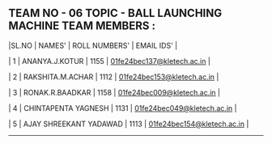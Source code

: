 TEAM NO - 06
TOPIC - BALL LAUNCHING MACHINE
TEAM MEMBERS :
----------------------------------------------------------------------------------------------------------------------
 |SL.NO     |             NAMES'                       |          ROLL NUMBERS'     |          EMAIL IDS'                |
 
 | 1        |      ANANYA.J.KOTUR                     |           1155             |      01fe24bec137@kletech.ac.in   |
 
 | 2        |     RAKSHITA.M.ACHAR                    |           1112             |      01fe24bec153@kletech.ac.in   |
 
 | 3        |       RONAK.R.BAADKAR                   |           1158             |      01fe24bec009@kletech.ac.in   |
 
 | 4        |      CHINTAPENTA YAGNESH                |           1131             |      01fe24bec049@kletech.ac.in   |
 
 | 5        |      AJAY SHREEKANT YADAWAD             |           1113             |      01fe24bec154@kletech.ac.in   |
 
 ---------------------------------------------------------------------------------------------------------------------
